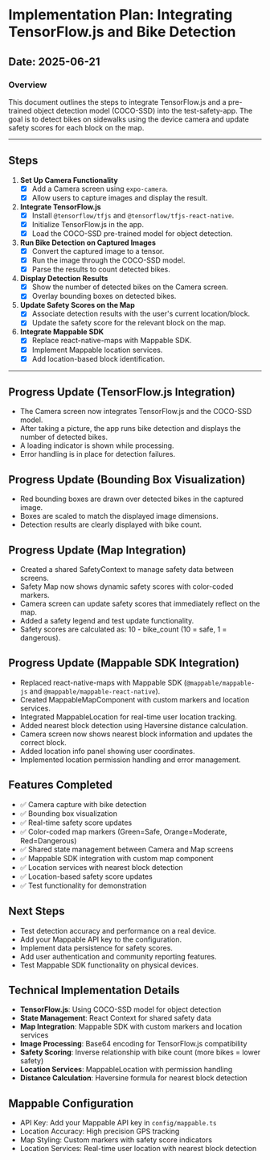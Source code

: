 # Implementation Plan: Integrating TensorFlow.js and Bike Detection

## Date: 2025-06-21

### Overview
This document outlines the steps to integrate TensorFlow.js and a pre-trained object detection model (COCO-SSD) into the test-safety-app. The goal is to detect bikes on sidewalks using the device camera and update safety scores for each block on the map.

---

## Steps

1. **Set Up Camera Functionality**
   - [x] Add a Camera screen using `expo-camera`.
   - [x] Allow users to capture images and display the result.

2. **Integrate TensorFlow.js**
   - [x] Install `@tensorflow/tfjs` and `@tensorflow/tfjs-react-native`.
   - [x] Initialize TensorFlow.js in the app.
   - [x] Load the COCO-SSD pre-trained model for object detection.

3. **Run Bike Detection on Captured Images**
   - [x] Convert the captured image to a tensor.
   - [x] Run the image through the COCO-SSD model.
   - [x] Parse the results to count detected bikes.

4. **Display Detection Results**
   - [x] Show the number of detected bikes on the Camera screen.
   - [x] Overlay bounding boxes on detected bikes.

5. **Update Safety Scores on the Map**
   - [x] Associate detection results with the user's current location/block.
   - [x] Update the safety score for the relevant block on the map.

6. **Integrate Mappable SDK**
   - [x] Replace react-native-maps with Mappable SDK.
   - [x] Implement Mappable location services.
   - [x] Add location-based block identification.

---

## Progress Update (TensorFlow.js Integration)
- The Camera screen now integrates TensorFlow.js and the COCO-SSD model.
- After taking a picture, the app runs bike detection and displays the number of detected bikes.
- A loading indicator is shown while processing.
- Error handling is in place for detection failures.

## Progress Update (Bounding Box Visualization)
- Red bounding boxes are drawn over detected bikes in the captured image.
- Boxes are scaled to match the displayed image dimensions.
- Detection results are clearly displayed with bike count.

## Progress Update (Map Integration)
- Created a shared SafetyContext to manage safety data between screens.
- Safety Map now shows dynamic safety scores with color-coded markers.
- Camera screen can update safety scores that immediately reflect on the map.
- Added a safety legend and test update functionality.
- Safety scores are calculated as: 10 - bike_count (10 = safe, 1 = dangerous).

## Progress Update (Mappable SDK Integration)
- Replaced react-native-maps with Mappable SDK (`@mappable/mappable-js` and `@mappable/mappable-react-native`).
- Created MappableMapComponent with custom markers and location services.
- Integrated MappableLocation for real-time user location tracking.
- Added nearest block detection using Haversine distance calculation.
- Camera screen now shows nearest block information and updates the correct block.
- Added location info panel showing user coordinates.
- Implemented location permission handling and error management.

## Features Completed
- ✅ Camera capture with bike detection
- ✅ Bounding box visualization
- ✅ Real-time safety score updates
- ✅ Color-coded map markers (Green=Safe, Orange=Moderate, Red=Dangerous)
- ✅ Shared state management between Camera and Map screens
- ✅ Mappable SDK integration with custom map component
- ✅ Location services with nearest block detection
- ✅ Location-based safety score updates
- ✅ Test functionality for demonstration

## Next Steps
- Test detection accuracy and performance on a real device.
- Add your Mappable API key to the configuration.
- Implement data persistence for safety scores.
- Add user authentication and community reporting features.
- Test Mappable SDK functionality on physical devices.

## Technical Implementation Details
- **TensorFlow.js**: Using COCO-SSD model for object detection
- **State Management**: React Context for shared safety data
- **Map Integration**: Mappable SDK with custom markers and location services
- **Image Processing**: Base64 encoding for TensorFlow.js compatibility
- **Safety Scoring**: Inverse relationship with bike count (more bikes = lower safety)
- **Location Services**: MappableLocation with permission handling
- **Distance Calculation**: Haversine formula for nearest block detection

## Mappable Configuration
- API Key: Add your Mappable API key in `config/mappable.ts`
- Location Accuracy: High precision GPS tracking
- Map Styling: Custom markers with safety score indicators
- Location Services: Real-time user location with nearest block detection 